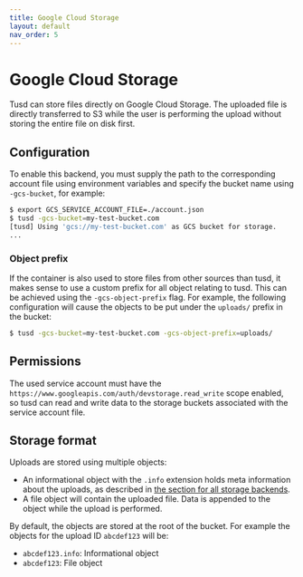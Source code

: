 ```yaml
---
title: Google Cloud Storage
layout: default
nav_order: 5
---
```


# Google Cloud Storage

Tusd can store files directly on Google Cloud Storage. The uploaded file is directly transferred to S3 while the user is performing the upload without storing the entire file on disk first.

## Configuration

To enable this backend, you must supply the path to the corresponding account file using environment variables and specify the bucket name using `-gcs-bucket`, for example:

```bash
$ export GCS_SERVICE_ACCOUNT_FILE=./account.json
$ tusd -gcs-bucket=my-test-bucket.com
[tusd] Using 'gcs://my-test-bucket.com' as GCS bucket for storage.
...
```

### Object prefix

If the container is also used to store files from other sources than tusd, it makes sense to use a custom prefix for all object relating to tusd. This can be achieved using the `-gcs-object-prefix` flag. For example, the following configuration will cause the objects to be put under the `uploads/` prefix in the bucket:

```bash
$ tusd -gcs-bucket=my-test-bucket.com -gcs-object-prefix=uploads/
```

## Permissions

The used service account must have the `https://www.googleapis.com/auth/devstorage.read_write` scope enabled, so tusd can read and write data to the storage buckets associated with the service account file.

## Storage format

Uploads are stored using multiple objects:

- An informational object with the `.info` extension holds meta information about the uploads, as described in [the section for all storage backends](/storage_backends/overview/#storage-format).
- A file object will contain the uploaded file. Data is appended to the object while the upload is performed. 

By default, the objects are stored at the root of the bucket. For example the objects for the upload ID `abcdef123` will be:

- `abcdef123.info`: Informational object
- `abcdef123`: File object
